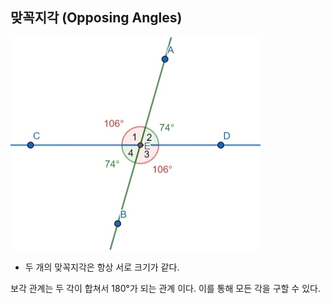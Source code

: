 ## 맞꼭지각 (Opposing Angles)

![Intersecting Lines That Are Not Perpendicular](./assets/0403_01.png)

* 두 개의 맞꼭지각은 항상 서로 크기가 같다. 

보각 관계는 두 각이 합쳐서 180°가 되는 관계 이다.
이를 통해 모든 각을 구할 수 있다.
